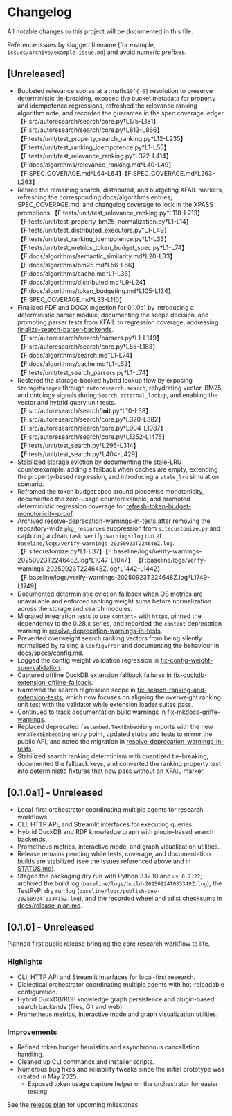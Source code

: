 # Changelog

All notable changes to this project will be documented in this file.

Reference issues by slugged filename (for example,
`issues/archive/example-issue.md`) and avoid numeric prefixes.

## [Unreleased]
- Bucketed relevance scores at a :math:`10^{-6}` resolution to preserve
  deterministic tie-breaking, exposed the bucket metadata for property and
  idempotence regressions, refreshed the relevance ranking algorithm note, and
  recorded the guarantee in the spec coverage ledger.【F:src/autoresearch/search/core.py†L175-L181】【F:src/autoresearch/search/core.py†L813-L866】【F:tests/unit/test_property_search_ranking.py†L12-L235】【F:tests/unit/test_ranking_idempotence.py†L1-L55】【F:tests/unit/test_relevance_ranking.py†L372-L414】【F:docs/algorithms/relevance_ranking.md†L40-L49】【F:SPEC_COVERAGE.md†L64-L64】【F:SPEC_COVERAGE.md†L263-L263】
- Retired the remaining search, distributed, and budgeting XFAIL markers,
  refreshing the corresponding docs/algorithms entries, SPEC_COVERAGE.md, and
  changelog coverage to lock in the XPASS promotions.【F:tests/unit/test_relevance_ranking.py†L118-L213】【F:tests/unit/test_property_bm25_normalization.py†L1-L14】【F:tests/unit/test_distributed_executors.py†L1-L49】【F:tests/unit/test_ranking_idempotence.py†L1-L33】【F:tests/unit/test_metrics_token_budget_spec.py†L1-L74】【F:docs/algorithms/semantic_similarity.md†L20-L33】【F:docs/algorithms/bm25.md†L56-L66】【F:docs/algorithms/cache.md†L1-L36】【F:docs/algorithms/distributed.md†L9-L24】【F:docs/algorithms/token_budgeting.md†L105-L134】【F:SPEC_COVERAGE.md†L33-L110】
- Finalized PDF and DOCX ingestion for 0.1.0a1 by introducing a deterministic
  parser module, documenting the scope decision, and promoting parser tests
  from XFAIL to regression coverage, addressing
  [finalize-search-parser-backends](issues/finalize-search-parser-backends.md).
  【F:src/autoresearch/search/parsers.py†L1-L149】【F:src/autoresearch/search/core.py†L55-L183】
  【F:docs/algorithms/search.md†L1-L74】【F:docs/algorithms/cache.md†L1-L52】
  【F:tests/unit/test_search_parsers.py†L1-L74】
- Restored the storage-backed hybrid lookup flow by exposing
  `StorageManager` through `autoresearch.search`, rehydrating vector,
  BM25, and ontology signals during `Search.external_lookup`, and
  enabling the vector and hybrid query unit tests.
  【F:src/autoresearch/search/__init__.py†L10-L38】【F:src/autoresearch/search/core.py†L320-L382】
  【F:src/autoresearch/search/core.py†L904-L1087】【F:src/autoresearch/search/core.py†L1352-L1475】
  【F:tests/unit/test_search.py†L296-L314】【F:tests/unit/test_search.py†L404-L429】
- Stabilized storage eviction by documenting the stale-LRU counterexample,
  adding a fallback when caches are empty, extending the property-based
  regression, and introducing a `stale_lru` simulation scenario.
- Reframed the token budget spec around piecewise monotonicity,
  documented the zero-usage counterexample, and promoted deterministic
  regression coverage for
  [refresh-token-budget-monotonicity-proof](issues/refresh-token-budget-monotonicity-proof.md).
- Archived [resolve-deprecation-warnings-in-tests](issues/archive/resolve-deprecation-warnings-in-tests.md)
  after removing the repository-wide `pkg_resources` suppression from
  `sitecustomize.py` and capturing a clean `task verify:warnings:log` run at
  `baseline/logs/verify-warnings-20250923T224648Z.log`.
  【F:sitecustomize.py†L1-L37】【F:baseline/logs/verify-warnings-20250923T224648Z.log†L1047-L1047】
  【F:baseline/logs/verify-warnings-20250923T224648Z.log†L1442-L1442】
  【F:baseline/logs/verify-warnings-20250923T224648Z.log†L1749-L1749】
- Documented deterministic eviction fallback when OS metrics are unavailable
  and enforced ranking weight sums before normalization across the storage and
  search modules.
- Migrated integration tests to use `content=` with `httpx`, pinned the
  dependency to the 0.28.x series, and recorded the `content` deprecation
  warning in
  [resolve-deprecation-warnings-in-tests](issues/archive/resolve-deprecation-warnings-in-tests.md).
- Prevented overweight search ranking vectors from being silently normalised by
  raising a `ConfigError` and documenting the behaviour in
  [docs/specs/config.md](docs/specs/config.md).
- Logged the config weight validation regression in
  [fix-config-weight-sum-validation](
    issues/archive/fix-config-weight-sum-validation.md).
- Captured offline DuckDB extension fallback failures in
  [fix-duckdb-extension-offline-fallback](
    issues/archive/fix-duckdb-extension-offline-fallback.md).
- Narrowed the search regression scope in
  [fix-search-ranking-and-extension-tests](
    issues/archive/fix-search-ranking-and-extension-tests.md), which now focuses on
  aligning the overweight ranking unit test with the validator while extension
  loader suites pass.
- Continued to track documentation build warnings in
  [fix-mkdocs-griffe-warnings](issues/archive/fix-mkdocs-griffe-warnings.md).
- Replaced deprecated `fastembed.TextEmbedding` imports with the new
  `OnnxTextEmbedding` entry point, updated stubs and tests to mirror the public
  API, and noted the migration in
  [resolve-deprecation-warnings-in-tests](
    issues/archive/resolve-deprecation-warnings-in-tests.md).
- Stabilized search ranking determinism with quantized tie-breaking,
  documented the fallback keys, and converted the ranking property test into
  deterministic fixtures that now pass without an XFAIL marker.

## [0.1.0a1] - Unreleased
- Local-first orchestrator coordinating multiple agents for research
  workflows.
- CLI, HTTP API, and Streamlit interfaces for executing queries.
- Hybrid DuckDB and RDF knowledge graph with plugin-based search backends.
- Prometheus metrics, interactive mode, and graph visualization utilities.
- Release remains pending while tests, coverage, and documentation builds are
  stabilized (see the issues referenced above and in [STATUS.md](STATUS.md)).
- Staged the packaging dry run with Python 3.12.10 and `uv 0.7.22`; archived the
  build log (`baseline/logs/build-20250924T033349Z.log`), the TestPyPI dry run
  log (`baseline/logs/publish-dev-20250924T033415Z.log`), and the recorded
  wheel and sdist checksums in [docs/release_plan.md](docs/release_plan.md).

[add-test-coverage]: issues/archive/add-test-coverage-for-optional-components.md
[streamline-extras]: issues/archive/streamline-task-verify-extras.md

## [0.1.0] - Unreleased
Planned first public release bringing the core research workflow to life.

### Highlights
- CLI, HTTP API and Streamlit interfaces for local-first research.
- Dialectical orchestrator coordinating multiple agents with hot-reloadable
  configuration.
- Hybrid DuckDB/RDF knowledge graph persistence and plugin-based search backends
  (files, Git and web).
- Prometheus metrics, interactive mode and graph visualization utilities.

### Improvements
- Refined token budget heuristics and asynchronous cancellation handling.
- Cleaned up CLI commands and installer scripts.
- Numerous bug fixes and reliability tweaks since the initial prototype was
  created in May 2025.
  - Exposed token usage capture helper on the orchestrator for easier testing.

See the [release plan](docs/release_plan.md) for upcoming milestones.


